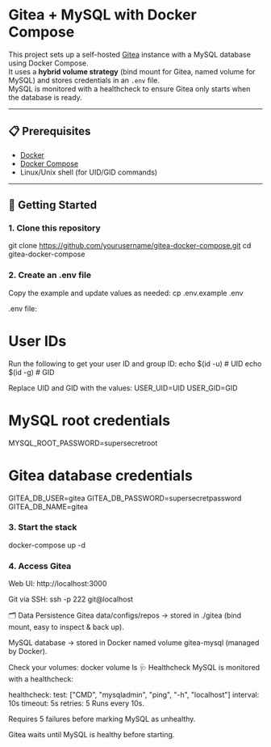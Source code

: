 # Gitea + MySQL with Docker Compose

This project sets up a self-hosted [Gitea](https://gitea.io/) instance with a MySQL database using Docker Compose.  
It uses a **hybrid volume strategy** (bind mount for Gitea, named volume for MySQL) and stores credentials in an `.env` file.  
MySQL is monitored with a healthcheck to ensure Gitea only starts when the database is ready.

---

## 📋 Prerequisites
- [Docker](https://docs.docker.com/get-docker/)
- [Docker Compose](https://docs.docker.com/compose/)
- Linux/Unix shell (for UID/GID commands)

---

## 🚀 Getting Started

### 1. Clone this repository
git clone https://github.com/yourusername/gitea-docker-compose.git
cd gitea-docker-compose

### 2. Create an .env file
Copy the example and update values as needed:
cp .env.example .env

.env file:

# User IDs
Run the following to get your user ID and group ID:
echo $(id -u) # UID
echo $(id -g) # GID

Replace UID and GID with the values:
USER_UID=UID
USER_GID=GID

# MySQL root credentials
MYSQL_ROOT_PASSWORD=supersecretroot

# Gitea database credentials
GITEA_DB_USER=gitea
GITEA_DB_PASSWORD=supersecretpassword
GITEA_DB_NAME=gitea

### 3. Start the stack
docker-compose up -d

### 4. Access Gitea
Web UI: http://localhost:3000

Git via SSH: ssh -p 222 git@localhost

🗂️ Data Persistence
Gitea data/configs/repos → stored in ./gitea (bind mount, easy to inspect & back up).

MySQL database → stored in Docker named volume gitea-mysql (managed by Docker).

Check your volumes:
docker volume ls
🩺 Healthcheck
MySQL is monitored with a healthcheck:

healthcheck:
  test: ["CMD", "mysqladmin", "ping", "-h", "localhost"]
  interval: 10s
  timeout: 5s
  retries: 5
Runs every 10s.

Requires 5 failures before marking MySQL as unhealthy.

Gitea waits until MySQL is healthy before starting.
